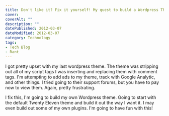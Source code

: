 ```yaml
---
title: Don't like it? Fix it yourself! My quest to build a Wordpress Theme.
cover: 
coverAlt: ""
description: ""
datePublished: 2012-03-07  
dateModified: 2012-03-07 
category: Technology 
tags:
- Tech Blog
- Rant
---
```


I got pretty upset with my last wordpress theme.  The theme was stripping out all of my script tags I was inserting and replacing them with comment tags.  I'm attempting to add ads to my theme, track with Google Analytic, and other things.  I tried going to their support forums, but you have to pay now to view them.  Again, pretty frustrating.  

I fix this, I'm going to build my own Wordpress theme.  Going to start with the default Twenty Eleven theme and build it out the way I want it. I may even build out some of my own plugins. I'm going to have fun with this!
